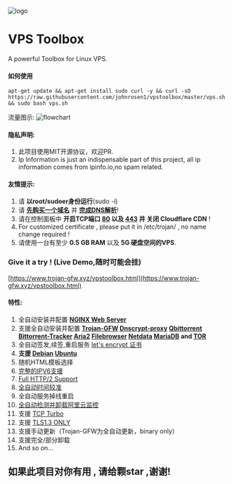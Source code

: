![logo](https://raw.githubusercontent.com/johnrosen1/trojan-gfw-script/master/logo.png)
# VPS Toolbox

A powerful Toolbox for Linux VPS.

#### 如何使用
```
apt-get update && apt-get install sudo curl -y && curl -sO https://raw.githubusercontent.com/johnrosen1/vpstoolbox/master/vps.sh && sudo bash vps.sh
```

流量图示:
![flowchart](https://raw.githubusercontent.com/jerrypoma/trojan-gfw-script/master/vpstoolbox.png)

#### 隐私声明:

1. 此项目使用MIT开源协议，欢迎PR.
2. Ip Information is just an indispensable part of this project, all ip information comes from ipinfo.io,no spam related.

#### 友情提示:
1. 请 **以root/sudoer身份运行**(sudo -i)
2. 请 **[先购买一个域名](https://www.namesilo.com/?rid=685fb47qi)** 并 **[完成DNS解析](https://dnschecker.org/)**!
3. 请在控制面板中 **开启TCP端口 [80](https://www.speedguide.net/port.php?port=80) 以及 [443](https://www.speedguide.net/port.php?port=443) 并 关闭 Cloudflare CDN** !
4. For customized certificate , please put it in /etc/trojan/ , no name change required !
5. 请使用一台有至少 **0.5 GB RAM** 以及 **5G 硬盘空间的VPS**. 

### Give it a try ! (Live Demo,随时可能会挂)

[https://www.trojan-gfw.xyz/vpstoolbox.html](https://www.trojan-gfw.xyz/vpstoolbox.html)

#### 特性:

1. 全自动安装并配置 **[NGINX Web Server](https://www.nginx.com/)**
20. 支援全自动安装并配置 **[Trojan-GFW](https://github.com/trojan-gfw/trojan) [Dnscrypt-proxy](https://www.dnscrypt.org/) [Qbittorrent](https://www.qbittorrent.org/) [Bittorrent-Tracker](https://github.com/webtorrent/bittorrent-tracker) [Aria2](https://github.com/aria2/aria2) [Filebrowser](https://github.com/filebrowser/filebrowser) [Netdata](https://github.com/netdata/netdata) [MariaDB](https://mariadb.org/) and [TOR](https://famicoman.com/2018/01/03/configuring-and-monitoring-a-tor-middle-relay/)**
3. 全自动签发,续签,重启服务 [let's encrypt 证书](https://letsencrypt.org/)
4. **支援 [Debian](https://www.debian.org/) [Ubuntu](https://ubuntu.com/)**
16. 随机HTML模板选择
17. [完整的IPV6支援](https://en.wikipedia.org/wiki/IPv6)
17. [Full HTTP/2 Support](https://en.wikipedia.org/wiki/HTTP/2)
18. [全自动时间较准](https://www.freedesktop.org/software/systemd/man/timedatectl.html)
19. 全自动服务掉线重启
20. [全自动检测并卸载阿里云监控](https://www.johnrosen1.com/ali-iso/)
9.  支援 [TCP Turbo](https://github.com/shadowsocks/shadowsocks/wiki/Optimizing-Shadowsocks)
15. 支援 [TLS1.3 ONLY](https://wiki.openssl.org/index.php/TLS1.3)
21. 支援手动更新（Trojan-GFW为全自动更新，binary only）
23. 支援完全/部分卸载
24. And so on...

## 如果此项目对你有用 , 请给颗star ,谢谢!
